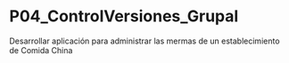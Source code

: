 # P04_ControlVersiones_Grupal
Desarrollar aplicación para administrar las mermas de un establecimiento de Comida China
